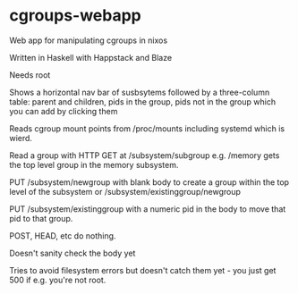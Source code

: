 cgroups-webapp
==============

Web app for manipulating cgroups in nixos

Written in Haskell with Happstack and Blaze

Needs root

Shows a horizontal nav bar of susbsytems followed by a three-column table: parent and children, pids in the group, pids not in the group which you can add by clicking them

Reads cgroup mount points from /proc/mounts including systemd which is wierd.

Read a group with HTTP GET at /subsystem/subgroup e.g. /memory gets the top level group in the memory subsystem.

PUT /subsystem/newgroup with blank body to create a group within the top level of the subsystem or /subsystem/existinggroup/newgroup 

PUT /subsystem/existinggroup with a numeric pid in the body to move that pid to that group.

POST, HEAD, etc do nothing.

Doesn't sanity check the body yet

Tries to avoid filesystem errors but doesn't catch them yet - you just get 500 if e.g. you're not root.

